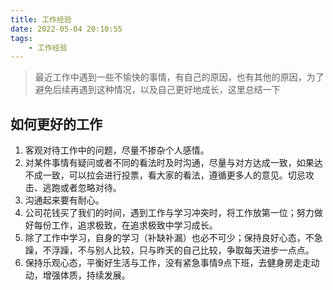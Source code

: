 ```yaml
---
title: 工作经验
date: 2022-05-04 20:10:55
tags:
    - 工作经验
---
```

> 最近工作中遇到一些不愉快的事情，有自己的原因，也有其他的原因，为了避免后续再遇到这种情况，以及自己更好地成长，这里总结一下
## 如何更好的工作
1. 客观对待工作中的问题，尽量不掺杂个人感情。
2. 对某件事情有疑问或者不同的看法时及时沟通，尽量与对方达成一致，如果达不成一致，可以拉会进行投票，看大家的看法，遵循更多人的意见。切忌攻击、逃跑或者忽略对待。
3. 沟通起来要有耐心。
4. 公司花钱买了我们的时间，遇到工作与学习冲突时，将工作放第一位；努力做好每份工作，追求极致，在追求极致中学习成长。
5. 除了工作中学习，自身的学习（补缺补漏）也必不可少；保持良好心态，不急躁，不浮躁，不与别人比较，只与昨天的自己比较，争取每天进步一点点。
6. 保持乐观心态，平衡好生活与工作，没有紧急事情9点下班，去健身房走走动动，增强体质，持续发展。